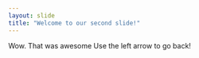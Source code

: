 ```yaml
---
layout: slide
title: "Welcome to our second slide!"
---
```

Wow. That was awesome
Use the left arrow to go back!
